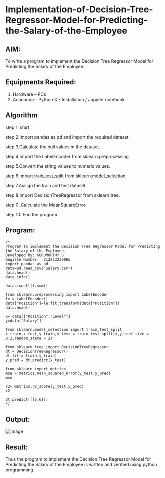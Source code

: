 # Implementation-of-Decision-Tree-Regressor-Model-for-Predicting-the-Salary-of-the-Employee

## AIM:
To write a program to implement the Decision Tree Regressor Model for Predicting the Salary of the Employee.

## Equipments Required:
1. Hardware – PCs
2. Anaconda – Python 3.7 Installation / Jupyter notebook

## Algorithm

step 1: start

step 2.Import pandas as pd and import the required dataset.

step 3.Calculate the null values in the dataset.

step 4.Import the LabelEncoder from sklearn.preprocessing

step 5.Convert the string values to numeric values.

step 6.Import train_test_split from sklearn.model_selection.

step 7.Assign the train and test dataset.

step 8.Import DecisionTreeRegressor from sklearn.tree.

step 0 .Calculate the MeanSquareError.

step 10: End the program

## Program:
```
/*
Program to implement the Decision Tree Regressor Model for Predicting the Salary of the Employee.
Developed by: GURUMURTHY S
RegisterNumber:  212223230066
import pandas as pd
data=pd.read_csv("Salary.csv")
data.head()
data.info()

data.isnull().sum()

from sklearn.preprocessing import LabelEncoder
le = LabelEncoder()
data["Position"]=le.fit_transform(data["Position"])
data.head()

x= data[["Position","Level"]]
y=data["Salary"]

from sklearn.model_selection import train_test_split
x_train,x_test,y_train,y_test = train_test_split(x,y,test_size = 0.2,random_state = 2)

from sklearn.tree import DecisionTreeRegressor
dt = DecisionTreeRegressor()
dt.fit(x_train,y_train)
y_pred = dt.predict(x_test)

from sklearn import metrics
mse = metrics.mean_squared_error(y_test,y_pred)
mse

r2= metrics.r2_score(y_test,y_pred)
r2

dt.predict([[5,6]])
*/
```

## Output:

![image](https://github.com/user-attachments/assets/1a9342e7-2c69-491f-b5bf-27ae051d5884)



## Result:
Thus the program to implement the Decision Tree Regressor Model for Predicting the Salary of the Employee is written and verified using python programming.
